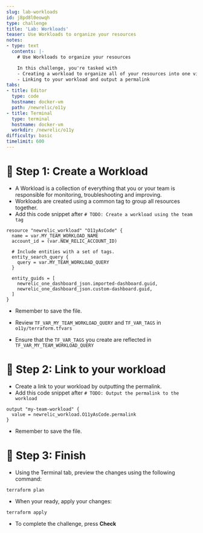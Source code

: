 ```yaml
---
slug: lab-workloads
id: j8pd8l0eowqh
type: challenge
title: 'Lab: Workloads'
teaser: Use Workloads to organize your resources
notes:
- type: text
  contents: |-
    # Use Workloads to organize your resources

    In this challenge, you're tasked with
    - Creating a workload to organize all of your resources into one view (Full Stack)
    - Linking to your workload and output a permalink
tabs:
- title: Editor
  type: code
  hostname: docker-vm
  path: /newrelic/o11y
- title: Terminal
  type: terminal
  hostname: docker-vm
  workdir: /newrelic/o11y
difficulty: basic
timelimit: 600
---
```

🧪 Step 1: Create a Workload
=======================

- A Workload is a collection of everything that you or your team is responsible for monitoring, troubleshooting and improving.
- Workloads are created using a common tag to group all resources together.
- Add this code snippet after `# TODO: Create a workload using the team tag`

```
resource "newrelic_workload" "O11yAsCode" {
  name = var.MY_TEAM_WORKLOAD_NAME
  account_id = (var.NEW_RELIC_ACCOUNT_ID)

  # Include entities with a set of tags.
  entity_search_query {
    query = var.MY_TEAM_WORKLOAD_QUERY
  }

  entity_guids = [
    newrelic_one_dashboard_json.imported-dashboard.guid,
    newrelic_one_dashboard_json.custom-dashboard.guid,
  ]
}
```

- Remember to save the file.

- Review `TF_VAR_MY_TEAM_WORKLOAD_QUERY` and `TF_VAR_TAGS` in `o11y/terraform.tfvars`
- Ensure that the `TF_VAR_TAGS` you create are reflected in `TF_VAR_MY_TEAM_WORKLOAD_QUERY`

🧪 Step 2: Link to your workload
=======================

- Create a link to your workload by outputting the permalink.
- Add this code snippet after `# TODO: Output the permalink to the workload`

```
output "my-team-workload" {
  value = newrelic_workload.O11yAsCode.permalink
}
```

- Remember to save the file.

🏁 Step 3: Finish
=======================


- Using the Terminal tab, preview the changes using the following command:

```
terraform plan
```

- When your ready, apply your changes:

```
terraform apply
```

- To complete the challenge, press **Check**
